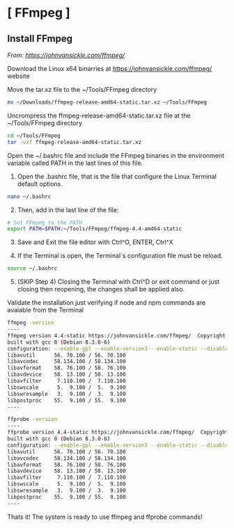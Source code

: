 # [  FFmpeg ]

## Install FFmpeg

*From: https://johnvansickle.com/ffmpeg/*

Download the Linux x64 binarries at https://johnvansickle.com/ffmpeg/ website

Move the tar.xz file to the ~/Tools/FFmpeg directory

```bash
mv ~/Downloads/ffmpeg-release-amd64-static.tar.xz ~/Tools/FFmpeg
```

Uncrompress the ffmpeg-release-amd64-static.tar.xz file at the ~/Tools/FFmpeg directory

```bash
cd ~/Tools/FFmpeg
tar -vxf ffmpeg-release-amd64-static.tar.xz
```

Open the ~/.bashrc file and include the FFmpeg binaries in the environment variable called PATH in the last lines of this file.

1. Open the .bashrc file, that is the file that configure the Linux Terminal default options.

```bash
nano ~/.bashrc
```


2. Then, add in the last line of the file:

```bash
# Set FFmpeg to the PATH
export PATH=$PATH:~/Tools/FFmpeg/ffmpeg-4.4-amd64-static
```

3. Save and Exit the file editor with Ctrl^O, ENTER, Ctrl^X

4. If the Terminal is open, the Terminal`s configuration file must be reload.

```bash
source ~/.bashrc
```

5. (SKIP Step 4) Closing the Terminal with Ctrl^D or exit command or just closing then reopening, the changes shall be applied also.


Validate the installation just verifying if node and npm commands are avaiable from the Terminal

```bash
ffmpeg -version
----
ffmpeg version 4.4-static https://johnvansickle.com/ffmpeg/  Copyright (c) 2000-2021 the FFmpeg developers
built with gcc 8 (Debian 8.3.0-6)
configuration: --enable-gpl --enable-version3 --enable-static --disable-debug --disable-ffplay --disable-indev=sndio --disable-outdev=sndio --cc=gcc --enable-fontconfig --enable-frei0r --enable-gnutls --enable-gmp --enable-libgme --enable-gray --enable-libaom --enable-libfribidi --enable-libass --enable-libvmaf --enable-libfreetype --enable-libmp3lame --enable-libopencore-amrnb --enable-libopencore-amrwb --enable-libopenjpeg --enable-librubberband --enable-libsoxr --enable-libspeex --enable-libsrt --enable-libvorbis --enable-libopus --enable-libtheora --enable-libvidstab --enable-libvo-amrwbenc --enable-libvpx --enable-libwebp --enable-libx264 --enable-libx265 --enable-libxml2 --enable-libdav1d --enable-libxvid --enable-libzvbi --enable-libzimg
libavutil      56. 70.100 / 56. 70.100
libavcodec     58.134.100 / 58.134.100
libavformat    58. 76.100 / 58. 76.100
libavdevice    58. 13.100 / 58. 13.100
libavfilter     7.110.100 /  7.110.100
libswscale      5.  9.100 /  5.  9.100
libswresample   3.  9.100 /  3.  9.100
libpostproc    55.  9.100 / 55.  9.100
----
```



```bash
ffprobe -version
----
ffprobe version 4.4-static https://johnvansickle.com/ffmpeg/  Copyright (c) 2007-2021 the FFmpeg developers
built with gcc 8 (Debian 8.3.0-6)
configuration: --enable-gpl --enable-version3 --enable-static --disable-debug --disable-ffplay --disable-indev=sndio --disable-outdev=sndio --cc=gcc --enable-fontconfig --enable-frei0r --enable-gnutls --enable-gmp --enable-libgme --enable-gray --enable-libaom --enable-libfribidi --enable-libass --enable-libvmaf --enable-libfreetype --enable-libmp3lame --enable-libopencore-amrnb --enable-libopencore-amrwb --enable-libopenjpeg --enable-librubberband --enable-libsoxr --enable-libspeex --enable-libsrt --enable-libvorbis --enable-libopus --enable-libtheora --enable-libvidstab --enable-libvo-amrwbenc --enable-libvpx --enable-libwebp --enable-libx264 --enable-libx265 --enable-libxml2 --enable-libdav1d --enable-libxvid --enable-libzvbi --enable-libzimg
libavutil      56. 70.100 / 56. 70.100
libavcodec     58.134.100 / 58.134.100
libavformat    58. 76.100 / 58. 76.100
libavdevice    58. 13.100 / 58. 13.100
libavfilter     7.110.100 /  7.110.100
libswscale      5.  9.100 /  5.  9.100
libswresample   3.  9.100 /  3.  9.100
libpostproc    55.  9.100 / 55.  9.100
----
```



Thats it! The system is ready to use ffmpeg and ffprobe commands!

